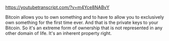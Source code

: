 https://youtubetranscript.com/?v=m4Yce8NABvY

 Bitcoin allows you to own something and to have to allow you to exclusively own something for the first time ever. And that is the private keys to your Bitcoin. So it's an extreme form of ownership that is not represented in any other domain of life. It's an inherent property right.